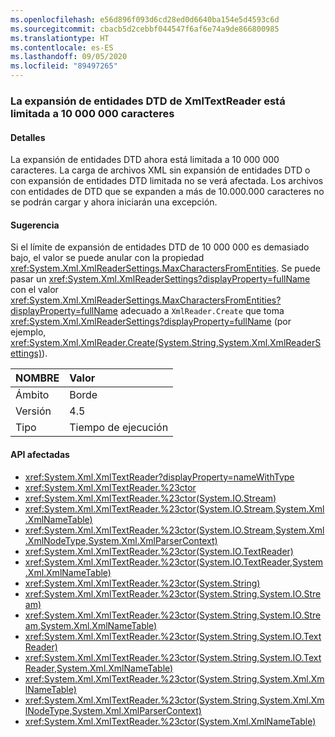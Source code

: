 ```yaml
---
ms.openlocfilehash: e56d896f093d6cd28ed0d6640ba154e5d4593c6d
ms.sourcegitcommit: cbacb5d2cebbf044547f6af6e74a9de866800985
ms.translationtype: HT
ms.contentlocale: es-ES
ms.lasthandoff: 09/05/2020
ms.locfileid: "89497265"
---
```

### <a name="xmltextreader-dtd-entity-expansion-is-limited-to-10000000-characters"></a>La expansión de entidades DTD de XmlTextReader está limitada a 10 000 000 caracteres

#### <a name="details"></a>Detalles

La expansión de entidades DTD ahora está limitada a 10 000 000 caracteres. La carga de archivos XML sin expansión de entidades DTD o con expansión de entidades DTD limitada no se verá afectada. Los archivos con entidades de DTD que se expanden a más de 10.000.000 caracteres no se podrán cargar y ahora iniciarán una excepción.

#### <a name="suggestion"></a>Sugerencia

Si el límite de expansión de entidades DTD de 10 000 000 es demasiado bajo, el valor se puede anular con la propiedad <xref:System.Xml.XmlReaderSettings.MaxCharactersFromEntities>. Se puede pasar un <xref:System.Xml.XmlReaderSettings?displayProperty=fullName> con el valor <xref:System.Xml.XmlReaderSettings.MaxCharactersFromEntities?displayProperty=fullName> adecuado a <code>XmlReader.Create</code> que toma <xref:System.Xml.XmlReaderSettings?displayProperty=fullName> (por ejemplo, <xref:System.Xml.XmlReader.Create(System.String,System.Xml.XmlReaderSettings)>).

| NOMBRE    | Valor       |
|:--------|:------------|
| Ámbito   |Borde|
|Versión|4.5|
|Tipo|Tiempo de ejecución|

#### <a name="affected-apis"></a>API afectadas

- <xref:System.Xml.XmlTextReader?displayProperty=nameWithType>
- <xref:System.Xml.XmlTextReader.%23ctor>
- <xref:System.Xml.XmlTextReader.%23ctor(System.IO.Stream)>
- <xref:System.Xml.XmlTextReader.%23ctor(System.IO.Stream,System.Xml.XmlNameTable)>
- <xref:System.Xml.XmlTextReader.%23ctor(System.IO.Stream,System.Xml.XmlNodeType,System.Xml.XmlParserContext)>
- <xref:System.Xml.XmlTextReader.%23ctor(System.IO.TextReader)>
- <xref:System.Xml.XmlTextReader.%23ctor(System.IO.TextReader,System.Xml.XmlNameTable)>
- <xref:System.Xml.XmlTextReader.%23ctor(System.String)>
- <xref:System.Xml.XmlTextReader.%23ctor(System.String,System.IO.Stream)>
- <xref:System.Xml.XmlTextReader.%23ctor(System.String,System.IO.Stream,System.Xml.XmlNameTable)>
- <xref:System.Xml.XmlTextReader.%23ctor(System.String,System.IO.TextReader)>
- <xref:System.Xml.XmlTextReader.%23ctor(System.String,System.IO.TextReader,System.Xml.XmlNameTable)>
- <xref:System.Xml.XmlTextReader.%23ctor(System.String,System.Xml.XmlNameTable)>
- <xref:System.Xml.XmlTextReader.%23ctor(System.String,System.Xml.XmlNodeType,System.Xml.XmlParserContext)>
- <xref:System.Xml.XmlTextReader.%23ctor(System.Xml.XmlNameTable)>

<!--

#### Affected APIs

- `T:System.Xml.XmlTextReader`
- `M:System.Xml.XmlTextReader.#ctor`
- `M:System.Xml.XmlTextReader.#ctor(System.IO.Stream)`
- `M:System.Xml.XmlTextReader.#ctor(System.IO.Stream,System.Xml.XmlNameTable)`
- `M:System.Xml.XmlTextReader.#ctor(System.IO.Stream,System.Xml.XmlNodeType,System.Xml.XmlParserContext)`
- `M:System.Xml.XmlTextReader.#ctor(System.IO.TextReader)`
- `M:System.Xml.XmlTextReader.#ctor(System.IO.TextReader,System.Xml.XmlNameTable)`
- `M:System.Xml.XmlTextReader.#ctor(System.String)`
- `M:System.Xml.XmlTextReader.#ctor(System.String,System.IO.Stream)`
- `M:System.Xml.XmlTextReader.#ctor(System.String,System.IO.Stream,System.Xml.XmlNameTable)`
- `M:System.Xml.XmlTextReader.#ctor(System.String,System.IO.TextReader)`
- `M:System.Xml.XmlTextReader.#ctor(System.String,System.IO.TextReader,System.Xml.XmlNameTable)`
- `M:System.Xml.XmlTextReader.#ctor(System.String,System.Xml.XmlNameTable)`
- `M:System.Xml.XmlTextReader.#ctor(System.String,System.Xml.XmlNodeType,System.Xml.XmlParserContext)`
- `M:System.Xml.XmlTextReader.#ctor(System.Xml.XmlNameTable)`

-->
